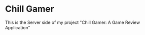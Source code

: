 # **Chill Gamer**

This is the Server side of my project "Chill Gamer: A Game Review Application"




